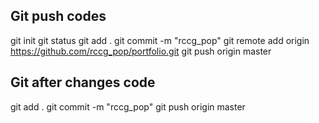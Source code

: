 ## Git push codes
git init
git status
git add .
git commit -m "rccg_pop"
git remote add origin https://github.com/rccg_pop/portfolio.git
git push origin master


## Git after changes code
git add .
git commit -m "rccg_pop"
git push origin master
